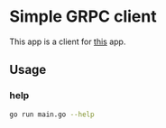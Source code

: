 # Simple GRPC client
This app is a client for [this](https://github.com/Ali-Farhadnia/serverGRPC) app.

## Usage
### help
```sh
go run main.go --help
```
